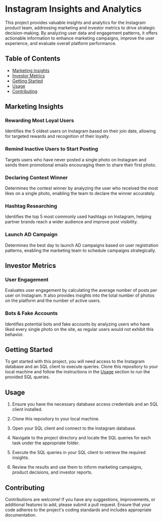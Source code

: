# Instagram Insights and Analytics

This project provides valuable insights and analytics for the Instagram product team, addressing marketing and investor metrics to drive strategic decision-making. 
By analyzing user data and engagement patterns, it offers actionable information to enhance marketing campaigns, improve the user experience, and evaluate overall platform performance.

## Table of Contents

- [Marketing Insights](#marketing-insights)
- [Investor Metrics](#investor-metrics)
- [Getting Started](#getting-started)
- [Usage](#usage)
- [Contributing](#contributing)


## Marketing Insights

### Rewarding Most Loyal Users

Identifies the 5 oldest users on Instagram based on their join date, allowing for targeted rewards and recognition of their loyalty.

### Remind Inactive Users to Start Posting

Targets users who have never posted a single photo on Instagram and sends them promotional emails encouraging them to share their first photo.

### Declaring Contest Winner

Determines the contest winner by analyzing the user who received the most likes on a single photo, enabling the team to declare the winner accurately.

### Hashtag Researching

Identifies the top 5 most commonly used hashtags on Instagram, helping partner brands reach a wider audience and improve post visibility.

### Launch AD Campaign

Determines the best day to launch AD campaigns based on user registration patterns, enabling the marketing team to schedule campaigns strategically.

## Investor Metrics

### User Engagement

Evaluates user engagement by calculating the average number of posts per user on Instagram. It also provides insights into the total number of photos on the platform and the number of active users.

### Bots & Fake Accounts

Identifies potential bots and fake accounts by analyzing users who have liked every single photo on the site, as regular users would not exhibit this behavior.

## Getting Started

To get started with this project, you will need access to the Instagram database and an SQL client to execute queries. Clone this repository to your local machine and follow the instructions in the [Usage](#usage) section to run the provided SQL queries.

## Usage

1. Ensure you have the necessary database access credentials and an SQL client installed.

2. Clone this repository to your local machine.

3. Open your SQL client and connect to the Instagram database.

4. Navigate to the project directory and locate the SQL queries for each task under the appropriate folder.

5. Execute the SQL queries in your SQL client to retrieve the required insights.

6. Review the results and use them to inform marketing campaigns, product decisions, and investor reports.

## Contributing

Contributions are welcome! If you have any suggestions, improvements, or additional features to add, please submit a pull request. Ensure that your code adheres to the project's coding standards and includes appropriate documentation.
